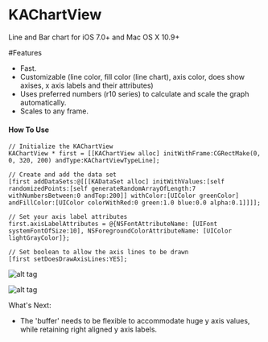 KAChartView
===========

Line and Bar chart for iOS 7.0+ and Mac OS X 10.9+

#Features

- Fast.
- Customizable (line color, fill color (line chart), axis color, does show axises, x axis labels and their attributes)
- Uses preferred numbers (r10 series) to calculate and scale the graph automatically.
- Scales to any frame.

#### How To Use
	// Initialize the KAChartView
	KAChartView * first = [[KAChartView alloc] initWithFrame:CGRectMake(0, 0, 320, 200) andType:KAChartViewTypeLine];
	
	// Create and add the data set
	[first addDataSets:@[[[KADataSet alloc] initWithValues:[self randomizedPoints:[self generateRandomArrayOfLength:7 withNumbersBetween:0 andTop:200]] withColor:[UIColor greenColor] andFillColor:[UIColor colorWithRed:0 green:1.0 blue:0.0 alpha:0.1]]]];
	
	// Set your axis label attributes
	first.axisLabelAttributes = @{NSFontAttributeName: [UIFont systemFontOfSize:10], NSForegroundColorAttributeName: [UIColor lightGrayColor]};
	
	// Set boolean to allow the axis lines to be drawn
	[first setDoesDrawAxisLines:YES];


![alt tag](https://raw.github.com/Pearapps/KAChartView/master/chart.png)

![alt tag](https://raw.github.com/Pearapps/KAChartView/master/chart1.png)


What's Next:
- The 'buffer' needs to be flexible to accommodate huge y axis values, while retaining right aligned y axis labels.